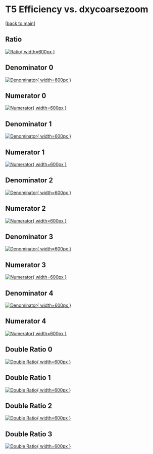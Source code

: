 # T5 Efficiency vs. dxycoarsezoom

[[back to main](./)]



## Ratio

[![Ratio](../mtv/var/T5_base_0_0_eff_dxycoarsezoom.png){ width=600px }](../mtv/var/T5_base_0_0_eff_dxycoarsezoom.pdf)

## Denominator 0

[![Denominator](../mtv/den/T5_base_0_0_eff_dxycoarsezoom_den0.png){ width=600px }](../mtv/den/T5_base_0_0_eff_dxycoarsezoom_den0.pdf)

## Numerator 0

[![Numerator](../mtv/num/T5_base_0_0_eff_dxycoarsezoom_num0.png){ width=600px }](../mtv/num/T5_base_0_0_eff_dxycoarsezoom_num0.pdf)

## Denominator 1

[![Denominator](../mtv/den/T5_base_0_0_eff_dxycoarsezoom_den1.png){ width=600px }](../mtv/den/T5_base_0_0_eff_dxycoarsezoom_den1.pdf)

## Numerator 1

[![Numerator](../mtv/num/T5_base_0_0_eff_dxycoarsezoom_num1.png){ width=600px }](../mtv/num/T5_base_0_0_eff_dxycoarsezoom_num1.pdf)

## Denominator 2

[![Denominator](../mtv/den/T5_base_0_0_eff_dxycoarsezoom_den2.png){ width=600px }](../mtv/den/T5_base_0_0_eff_dxycoarsezoom_den2.pdf)

## Numerator 2

[![Numerator](../mtv/num/T5_base_0_0_eff_dxycoarsezoom_num2.png){ width=600px }](../mtv/num/T5_base_0_0_eff_dxycoarsezoom_num2.pdf)

## Denominator 3

[![Denominator](../mtv/den/T5_base_0_0_eff_dxycoarsezoom_den3.png){ width=600px }](../mtv/den/T5_base_0_0_eff_dxycoarsezoom_den3.pdf)

## Numerator 3

[![Numerator](../mtv/num/T5_base_0_0_eff_dxycoarsezoom_num3.png){ width=600px }](../mtv/num/T5_base_0_0_eff_dxycoarsezoom_num3.pdf)

## Denominator 4

[![Denominator](../mtv/den/T5_base_0_0_eff_dxycoarsezoom_den4.png){ width=600px }](../mtv/den/T5_base_0_0_eff_dxycoarsezoom_den4.pdf)

## Numerator 4

[![Numerator](../mtv/num/T5_base_0_0_eff_dxycoarsezoom_num4.png){ width=600px }](../mtv/num/T5_base_0_0_eff_dxycoarsezoom_num4.pdf)

## Double Ratio 0

[![Double Ratio](../mtv/ratio/T5_base_0_0_eff_dxycoarsezoom_ratio0.png){ width=600px }](../mtv/ratio/T5_base_0_0_eff_dxycoarsezoom_ratio0.pdf)

## Double Ratio 1

[![Double Ratio](../mtv/ratio/T5_base_0_0_eff_dxycoarsezoom_ratio1.png){ width=600px }](../mtv/ratio/T5_base_0_0_eff_dxycoarsezoom_ratio1.pdf)

## Double Ratio 2

[![Double Ratio](../mtv/ratio/T5_base_0_0_eff_dxycoarsezoom_ratio2.png){ width=600px }](../mtv/ratio/T5_base_0_0_eff_dxycoarsezoom_ratio2.pdf)

## Double Ratio 3

[![Double Ratio](../mtv/ratio/T5_base_0_0_eff_dxycoarsezoom_ratio3.png){ width=600px }](../mtv/ratio/T5_base_0_0_eff_dxycoarsezoom_ratio3.pdf)

